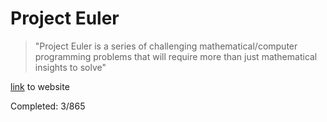 # Project Euler

> "Project Euler is a series of challenging mathematical/computer programming problems that will require more than just mathematical insights to solve"

[link](https://projecteuler.net) to website

Completed: 3/865
